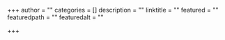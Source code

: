 +++
author = ""
categories = []
description = ""
linktitle = ""
featured = ""
featuredpath = ""
featuredalt = ""

+++

